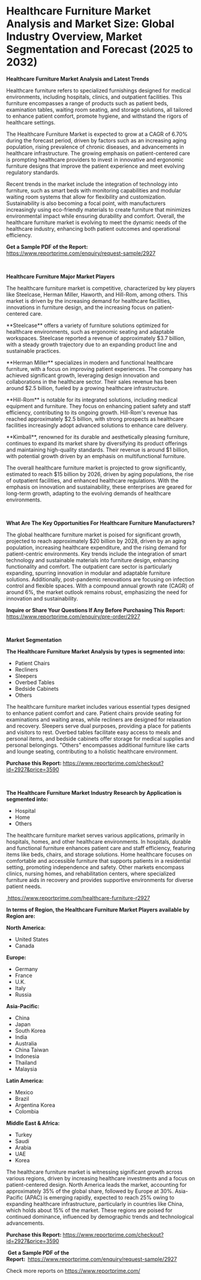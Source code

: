 <p><h1>Healthcare Furniture Market Analysis and Market Size: Global Industry Overview, Market Segmentation and Forecast (2025 to 2032)</h1></p><p><strong>Healthcare Furniture Market Analysis and Latest Trends</strong></p>
<p><p>Healthcare furniture refers to specialized furnishings designed for medical environments, including hospitals, clinics, and outpatient facilities. This furniture encompasses a range of products such as patient beds, examination tables, waiting room seating, and storage solutions, all tailored to enhance patient comfort, promote hygiene, and withstand the rigors of healthcare settings.</p><p>The Healthcare Furniture Market is expected to grow at a CAGR of 6.70% during the forecast period, driven by factors such as an increasing aging population, rising prevalence of chronic diseases, and advancements in healthcare infrastructure. The growing emphasis on patient-centered care is prompting healthcare providers to invest in innovative and ergonomic furniture designs that improve the patient experience and meet evolving regulatory standards. </p><p>Recent trends in the market include the integration of technology into furniture, such as smart beds with monitoring capabilities and modular waiting room systems that allow for flexibility and customization. Sustainability is also becoming a focal point, with manufacturers increasingly using eco-friendly materials to create furniture that minimizes environmental impact while ensuring durability and comfort. Overall, the healthcare furniture market is evolving to meet the dynamic needs of the healthcare industry, enhancing both patient outcomes and operational efficiency.</p></p>
<p><strong>Get a Sample PDF of the Report:&nbsp;</strong> <a href="https://www.reportprime.com/enquiry/request-sample/2927?utm_campaign=2239&utm_medium=2&utm_source=Github&utm_content=ia&utm_term=18032025&utm_id=healthcare-furniture">https://www.reportprime.com/enquiry/request-sample/2927</a></p>
<p>&nbsp;</p>
<p><strong>Healthcare Furniture Major Market Players</strong></p>
<p><p>The healthcare furniture market is competitive, characterized by key players like Steelcase, Herman Miller, Haworth, and Hill-Rom, among others. This market is driven by the increasing demand for healthcare facilities, innovations in furniture design, and the increasing focus on patient-centered care.</p><p>**Steelcase** offers a variety of furniture solutions optimized for healthcare environments, such as ergonomic seating and adaptable workspaces. Steelcase reported a revenue of approximately $3.7 billion, with a steady growth trajectory due to an expanding product line and sustainable practices.</p><p>**Herman Miller** specializes in modern and functional healthcare furniture, with a focus on improving patient experiences. The company has achieved significant growth, leveraging design innovation and collaborations in the healthcare sector. Their sales revenue has been around $2.5 billion, fueled by a growing healthcare infrastructure.</p><p>**Hill-Rom** is notable for its integrated solutions, including medical equipment and furniture. They focus on enhancing patient safety and staff efficiency, contributing to its ongoing growth. Hill-Rom's revenue has reached approximately $2.5 billion, with strong prospects as healthcare facilities increasingly adopt advanced solutions to enhance care delivery.</p><p>**Kimball**, renowned for its durable and aesthetically pleasing furniture, continues to expand its market share by diversifying its product offerings and maintaining high-quality standards. Their revenue is around $1 billion, with potential growth driven by an emphasis on multifunctional furniture.</p><p>The overall healthcare furniture market is projected to grow significantly, estimated to reach $15 billion by 2026, driven by aging populations, the rise of outpatient facilities, and enhanced healthcare regulations. With the emphasis on innovation and sustainability, these enterprises are geared for long-term growth, adapting to the evolving demands of healthcare environments.</p></p>
<p>&nbsp;</p>
<p><strong>What Are The Key Opportunities For Healthcare Furniture Manufacturers?</strong></p>
<p><p>The global healthcare furniture market is poised for significant growth, projected to reach approximately $20 billion by 2028, driven by an aging population, increasing healthcare expenditure, and the rising demand for patient-centric environments. Key trends include the integration of smart technology and sustainable materials into furniture design, enhancing functionality and comfort. The outpatient care sector is particularly expanding, spurring innovation in modular and adaptable furniture solutions. Additionally, post-pandemic renovations are focusing on infection control and flexible spaces. With a compound annual growth rate (CAGR) of around 6%, the market outlook remains robust, emphasizing the need for innovation and sustainability.</p></p>
<p><strong>Inquire or Share Your Questions If Any Before Purchasing This Report:</strong> <a href="https://www.reportprime.com/enquiry/pre-order/2927?utm_campaign=2239&utm_medium=2&utm_source=Github&utm_content=ia&utm_term=18032025&utm_id=healthcare-furniture">https://www.reportprime.com/enquiry/pre-order/2927</a></p>
<p>&nbsp;</p>
<p><strong>Market Segmentation</strong></p>
<p><strong>The Healthcare Furniture Market Analysis by types is segmented into:</strong></p>
<p><ul><li>Patient Chairs</li><li>Recliners</li><li>Sleepers</li><li>Overbed Tables</li><li>Bedside Cabinets</li><li>Others</li></ul></p>
<p><p>The healthcare furniture market includes various essential types designed to enhance patient comfort and care. Patient chairs provide seating for examinations and waiting areas, while recliners are designed for relaxation and recovery. Sleepers serve dual purposes, providing a place for patients and visitors to rest. Overbed tables facilitate easy access to meals and personal items, and bedside cabinets offer storage for medical supplies and personal belongings. "Others" encompasses additional furniture like carts and lounge seating, contributing to a holistic healthcare environment.</p></p>
<p><strong>Purchase this Report:&nbsp;</strong><a href="https://www.reportprime.com/checkout?id=2927&price=3590&utm_campaign=2239&utm_medium=2&utm_source=Github&utm_content=ia&utm_term=18032025&utm_id=healthcare-furniture">https://www.reportprime.com/checkout?id=2927&price=3590</a></p>
<p>&nbsp;</p>
<p><strong>The Healthcare Furniture Market Industry Research by Application is segmented into:</strong></p>
<p><ul><li>Hospital</li><li>Home</li><li>Others</li></ul></p>
<p><p>The healthcare furniture market serves various applications, primarily in hospitals, homes, and other healthcare environments. In hospitals, durable and functional furniture enhances patient care and staff efficiency, featuring items like beds, chairs, and storage solutions. Home healthcare focuses on comfortable and accessible furniture that supports patients in a residential setting, promoting independence and safety. Other markets encompass clinics, nursing homes, and rehabilitation centers, where specialized furniture aids in recovery and provides supportive environments for diverse patient needs.</p></p>
<p><a href="https://www.reportprime.com/healthcare-furniture-r2927?utm_campaign=2239&utm_medium=2&utm_source=Github&utm_content=ia&utm_term=18032025&utm_id=healthcare-furniture">&nbsp;https://www.reportprime.com/healthcare-furniture-r2927</a></p>
<p><strong>In terms of Region, the Healthcare Furniture Market Players available by Region are:</strong></p>
<p>
    <p> <strong> North America: </strong>
        <ul>
            <li>United States</li>
            <li>Canada</li>
        </ul>
        </p> 
    <p> <strong> Europe: </strong>
        <ul>
            <li>Germany</li>
            <li>France</li>
            <li>U.K.</li>
            <li>Italy</li>
            <li>Russia</li>
        </ul>
        </p> 
    <p> <strong> Asia-Pacific: </strong>
        <ul>
            <li>China</li>
            <li>Japan</li>
            <li>South Korea</li>
            <li>India</li>
            <li>Australia</li>
            <li>China Taiwan</li>
            <li>Indonesia</li>
            <li>Thailand</li>
            <li>Malaysia</li>
        </ul>
        </p> 
    <p> <strong> Latin America: </strong>
        <ul>
            <li>Mexico</li>
            <li>Brazil</li>
            <li>Argentina Korea</li>
            <li>Colombia</li>
        </ul>
        </p> 
    <p> <strong> Middle East & Africa: </strong>
        <ul>
            <li>Turkey</li>
            <li>Saudi</li>
            <li>Arabia</li>
            <li>UAE</li>
            <li>Korea</li>
        </ul>
    </p>
    </p>
<p><p>The healthcare furniture market is witnessing significant growth across various regions, driven by increasing healthcare investments and a focus on patient-centered design. North America leads the market, accounting for approximately 35% of the global share, followed by Europe at 30%. Asia-Pacific (APAC) is emerging rapidly, expected to reach 25% owing to expanding healthcare infrastructure, particularly in countries like China, which holds about 15% of the market. These regions are poised for continued dominance, influenced by demographic trends and technological advancements.</p></p>
<p><strong>Purchase this Report: </strong><a href="https://www.reportprime.com/checkout?id=2927&price=3590&utm_campaign=2239&utm_medium=2&utm_source=Github&utm_content=ia&utm_term=18032025&utm_id=healthcare-furniture">https://www.reportprime.com/checkout?id=2927&price=3590</a></p>
<p>&nbsp;<strong>Get a Sample PDF of the Report:&nbsp;&nbsp;</strong><a href="https://www.reportprime.com/enquiry/request-sample/2927?utm_campaign=2239&utm_medium=2&utm_source=Github&utm_content=ia&utm_term=18032025&utm_id=healthcare-furniture">https://www.reportprime.com/enquiry/request-sample/2927</a></p>
<p><strong></strong></p>
<p>Check more reports on <a href="https://www.reportprime.com/?utm_campaign=2239&utm_medium=2&utm_source=Github&utm_content=ia&utm_term=18032025&utm_id=healthcare-furniture">https://www.reportprime.com/</a></p>